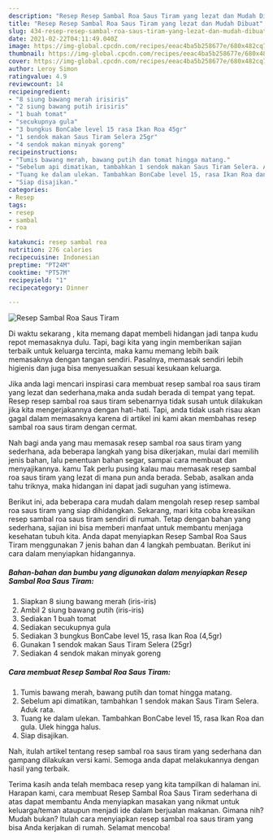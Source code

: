 ```yaml
---
description: "Resep Resep Sambal Roa Saus Tiram yang lezat dan Mudah Dibuat"
title: "Resep Resep Sambal Roa Saus Tiram yang lezat dan Mudah Dibuat"
slug: 434-resep-resep-sambal-roa-saus-tiram-yang-lezat-dan-mudah-dibuat
date: 2021-02-22T04:11:49.040Z
image: https://img-global.cpcdn.com/recipes/eeac4ba5b258677e/680x482cq70/resep-sambal-roa-saus-tiram-foto-resep-utama.jpg
thumbnail: https://img-global.cpcdn.com/recipes/eeac4ba5b258677e/680x482cq70/resep-sambal-roa-saus-tiram-foto-resep-utama.jpg
cover: https://img-global.cpcdn.com/recipes/eeac4ba5b258677e/680x482cq70/resep-sambal-roa-saus-tiram-foto-resep-utama.jpg
author: Leroy Simon
ratingvalue: 4.9
reviewcount: 14
recipeingredient:
- "8 siung bawang merah irisiris"
- "2 siung bawang putih irisiris"
- "1 buah tomat"
- "secukupnya gula"
- "3 bungkus BonCabe level 15 rasa Ikan Roa 45gr"
- "1 sendok makan Saus Tiram Selera 25gr"
- "4 sendok makan minyak goreng"
recipeinstructions:
- "Tumis bawang merah, bawang putih dan tomat hingga matang."
- "Sebelum api dimatikan, tambahkan 1 sendok makan Saus Tiram Selera. Aduk rata."
- "Tuang ke dalam ulekan. Tambahkan BonCabe level 15, rasa Ikan Roa dan gula. Ulek hingga halus."
- "Siap disajikan."
categories:
- Resep
tags:
- resep
- sambal
- roa

katakunci: resep sambal roa 
nutrition: 276 calories
recipecuisine: Indonesian
preptime: "PT24M"
cooktime: "PT57M"
recipeyield: "1"
recipecategory: Dinner

---
```



![Resep Sambal Roa Saus Tiram](https://img-global.cpcdn.com/recipes/eeac4ba5b258677e/680x482cq70/resep-sambal-roa-saus-tiram-foto-resep-utama.jpg)

Di waktu  sekarang , kita memang dapat membeli hidangan jadi tanpa kudu repot memasaknya dulu. Tapi, bagi kita yang ingin memberikan sajian terbaik untuk keluarga tercinta, maka kamu memang lebih baik memasaknya dengan tangan sendiri. Pasalnya, memasak sendiri lebih higienis dan juga bisa menyesuaikan sesuai kesukaan keluarga.

Jika anda lagi mencari inspirasi cara membuat resep sambal roa saus tiram yang lezat dan sederhana,maka anda sudah berada di tempat yang tepat. Resep resep sambal roa saus tiram  sebenarnya tidak susah untuk dilakukan jika kita mengerjakannya dengan hati-hati. Tapi, anda tidak usah risau akan gagal dalam memasaknya 
karena di artikel ini kami akan membahas resep sambal roa saus tiram dengan cermat.  



Nah bagi anda yang mau memasak resep sambal roa saus tiram yang sederhana, ada beberapa langkah yang bisa dikerjakan, mulai dari memilih jenis bahan, lalu penentuan bahan segar, sampai cara membuat dan menyajikannya. kamu Tak perlu pusing kalau mau memasak resep sambal roa saus tiram yang lezat di mana pun anda berada. Sebab, asalkan anda  tahu triknya, maka hidangan ini dapat jadi suguhan yang istimewa.

Berikut ini, ada beberapa cara mudah dalam mengolah resep resep sambal roa saus tiram yang siap dihidangkan. Sekarang, mari kita coba kreasikan resep sambal roa saus tiram sendiri di rumah. Tetap dengan bahan yang sederhana, sajian ini bisa memberi manfaat untuk membantu menjaga kesehatan tubuh kita. Anda dapat menyiapkan Resep Sambal Roa Saus Tiram menggunakan 7 jenis bahan dan 4 langkah pembuatan. Berikut ini cara dalam menyiapkan hidangannya.

<!--inarticleads1-->

##### Bahan-bahan dan bumbu yang digunakan dalam menyiapkan Resep Sambal Roa Saus Tiram:

1. Siapkan 8 siung bawang merah (iris-iris)
1. Ambil 2 siung bawang putih (iris-iris)
1. Sediakan 1 buah tomat
1. Sediakan secukupnya gula
1. Sediakan 3 bungkus BonCabe level 15, rasa Ikan Roa (4,5gr)
1. Gunakan 1 sendok makan Saus Tiram Selera (25gr)
1. Sediakan 4 sendok makan minyak goreng




<!--inarticleads2-->

##### Cara membuat Resep Sambal Roa Saus Tiram:

1. Tumis bawang merah, bawang putih dan tomat hingga matang.
1. Sebelum api dimatikan, tambahkan 1 sendok makan Saus Tiram Selera. Aduk rata.
1. Tuang ke dalam ulekan. Tambahkan BonCabe level 15, rasa Ikan Roa dan gula. Ulek hingga halus.
1. Siap disajikan.




Nah, itulah artikel tentang  resep sambal roa saus tiram  yang sederhana dan gampang dilakukan versi kami. Semoga anda dapat melakukannya dengan hasil yang terbaik. 

Terima kasih anda telah membaca resep yang kita tampilkan di halaman ini. Harapan kami, cara membuat  Resep Sambal Roa Saus Tiram sederhana di atas dapat membantu Anda menyiapkan masakan yang nikmat untuk keluarga/teman ataupun menjadi ide dalam berjualan makanan. Gimana nih? Mudah bukan? Itulah cara menyiapkan resep sambal roa saus tiram yang bisa Anda kerjakan di rumah. Selamat mencoba!

